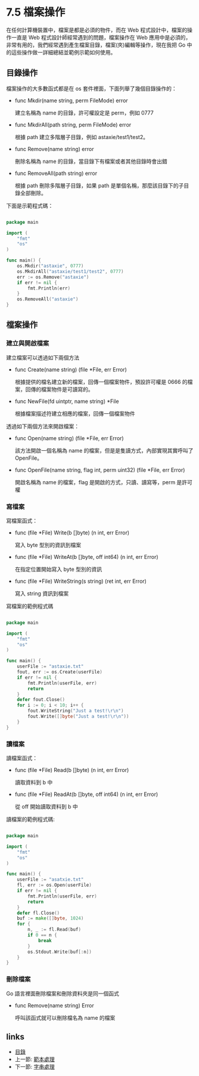 # 7.5 檔案操作
在任何計算機裝置中，檔案是都是必須的物件，而在 Web 程式設計中，檔案的操作一直是 Web 程式設計師經常遇到的問題，檔案操作在 Web 應用中是必須的，非常有用的，我們經常遇到產生檔案目錄，檔案(夾)編輯等操作，現在我把 Go 中的這些操作做一詳細總結並範例示範如何使用。
## 目錄操作
檔案操作的大多數函式都是在 os 套件裡面，下面列舉了幾個目錄操作的：

- func Mkdir(name string, perm FileMode) error

	建立名稱為 name 的目錄，許可權設定是 perm，例如 0777


- func MkdirAll(path string, perm FileMode) error

	根據 path 建立多階層子目錄，例如 astaxie/test1/test2。

- func Remove(name string) error

	刪除名稱為 name 的目錄，當目錄下有檔案或者其他目錄時會出錯

- func RemoveAll(path string) error

	根據 path 刪除多階層子目錄，如果 path 是單個名稱，那麼該目錄下的子目錄全部刪除。


下面是示範程式碼：
```Go

package main

import (
	"fmt"
	"os"
)

func main() {
	os.Mkdir("astaxie", 0777)
	os.MkdirAll("astaxie/test1/test2", 0777)
	err := os.Remove("astaxie")
	if err != nil {
		fmt.Println(err)
	}
	os.RemoveAll("astaxie")
}

```

## 檔案操作

### 建立與開啟檔案
建立檔案可以透過如下兩個方法

- func Create(name string) (file *File, err Error)

	根據提供的檔名建立新的檔案，回傳一個檔案物件，預設許可權是 0666 的檔案，回傳的檔案物件是可讀寫的。

- func NewFile(fd uintptr, name string) *File

	根據檔案描述符建立相應的檔案，回傳一個檔案物件


透過如下兩個方法來開啟檔案：

- func Open(name string) (file *File, err Error)

	該方法開啟一個名稱為 name 的檔案，但是是隻讀方式，內部實現其實呼叫了 OpenFile。

- func OpenFile(name string, flag int, perm uint32) (file *File, err Error)

	開啟名稱為 name 的檔案，flag 是開啟的方式，只讀、讀寫等，perm 是許可權

### 寫檔案
寫檔案函式：

- func (file *File) Write(b []byte) (n int, err Error)

	寫入 byte 型別的資訊到檔案

- func (file *File) WriteAt(b []byte, off int64) (n int, err Error)

	在指定位置開始寫入 byte 型別的資訊

- func (file *File) WriteString(s string) (ret int, err Error)

	寫入 string 資訊到檔案

寫檔案的範例程式碼
```Go

package main

import (
	"fmt"
	"os"
)

func main() {
	userFile := "astaxie.txt"
	fout, err := os.Create(userFile)
	if err != nil {
		fmt.Println(userFile, err)
		return
	}
	defer fout.Close()
	for i := 0; i < 10; i++ {
		fout.WriteString("Just a test!\r\n")
		fout.Write([]byte("Just a test!\r\n"))
	}
}

```
### 讀檔案
讀檔案函式：

- func (file *File) Read(b []byte) (n int, err Error)

	讀取資料到 b 中

- func (file *File) ReadAt(b []byte, off int64) (n int, err Error)

	從 off 開始讀取資料到 b 中

讀檔案的範例程式碼:
```Go

package main

import (
	"fmt"
	"os"
)

func main() {
	userFile := "asatxie.txt"
	fl, err := os.Open(userFile)
	if err != nil {
		fmt.Println(userFile, err)
		return
	}
	defer fl.Close()
	buf := make([]byte, 1024)
	for {
		n, _ := fl.Read(buf)
		if 0 == n {
			break
		}
		os.Stdout.Write(buf[:n])
	}
}

```
### 刪除檔案
Go 語言裡面刪除檔案和刪除資料夾是同一個函式

- func Remove(name string) Error

	呼叫該函式就可以刪除檔名為 name 的檔案

## links
   * [目錄](<preface.md>)
   * 上一節: [範本處理](<07.4.md>)
   * 下一節: [字串處理](<07.6.md>)
